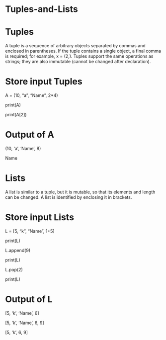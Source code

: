 # Tuples-and-Lists

# Tuples

A tuple is a sequence of arbitrary objects separated by commas and enclosed in 
parentheses. If the tuple contains a single object, a final comma is required; for 
example, x = (2,). Tuples support the same operations as strings; they are also 
immutable (cannot be changed after declaration).

# Store input Tuples

A = (10, “a”, “Name”, 2*4)

print(A)

print(A[2])

# Output of A

(10, ‘a’, ‘Name’, 8)

Name

# Lists

A list is similar to a tuple, but it is mutable, so that its elements and length can be 
changed. A list is identified by enclosing it in brackets.

# Store input Lists

L = [5, “k”, “Name”, 1+5]

print(L)

L.append(9)

print(L)

L.pop(2)

print(L)

# Output of L

[5, ‘k’, ‘Name’, 6]

[5, ‘k’, ‘Name’, 6, 9]

[5, ‘k’, 6, 9]

